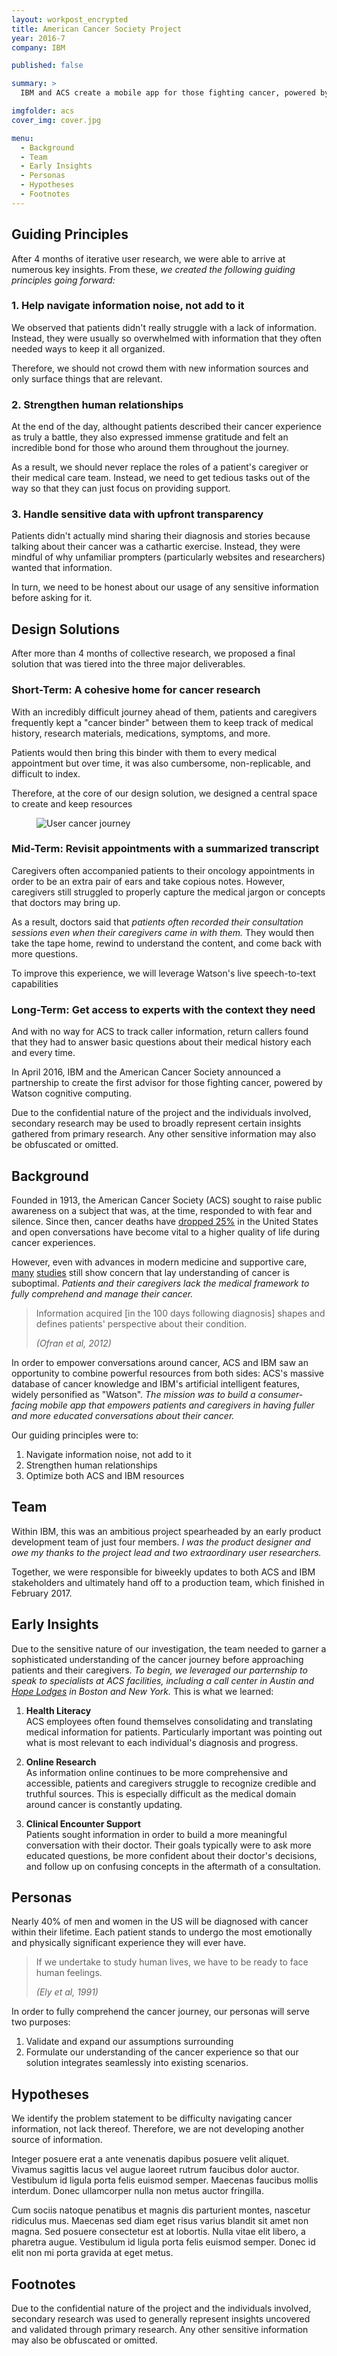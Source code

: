 ```yaml
---
layout: workpost_encrypted
title: American Cancer Society Project
year: 2016-7
company: IBM

published: false

summary: >
  IBM and ACS create a mobile app for those fighting cancer, powered by Watson cognitive computing.

imgfolder: acs
cover_img: cover.jpg

menu:
  - Background
  - Team
  - Early Insights
  - Personas
  - Hypotheses
  - Footnotes
---
```


## Guiding Principles

After 4 months of iterative user research, we were able to arrive at numerous key insights. From these, *we created the following guiding principles going forward:*

### 1. Help navigate information noise, not add to it

We observed that patients didn't really struggle with a lack of information. Instead, they were usually so overwhelmed with information that they often needed ways to keep it all organized.

Therefore, we should not crowd them with new information sources and only surface things that are relevant.

### 2. Strengthen human relationships

At the end of the day, althought patients described their cancer experience as truly a battle, they also expressed immense gratitude and felt an incredible bond for those who around them throughout the journey.

As a result, we should never replace the roles of a patient's caregiver or their medical care team. Instead, we need to get tedious tasks out of the way so that they can just focus on providing support.

### 3. Handle sensitive data with upfront transparency

Patients didn't actually mind sharing their diagnosis and stories because talking about their cancer was a cathartic exercise. Instead, they were mindful of why unfamiliar prompters (particularly websites and researchers) wanted that information.

In turn, we need to be honest about our usage of any sensitive information before asking for it.


## Design Solutions

After more than 4 months of collective research, we proposed a final solution that was tiered into the three major deliverables.

### Short-Term: A cohesive home for cancer research

<!-- Even more frustrating than being diagnosed with cancer was not being able to understand it. When something so personal was affecting their lives, patients felt the need to understand it and how it would might impact their immediate future.

But as we'd already found, patients rarely lacked resources to find their answers. Rather, they were usually so overwhelmed with information that they would have to organize it into a "cancer binder", which they brought with them to every doctor's appointment. -->

With an incredibly difficult journey ahead of them, patients and caregivers frequently kept a "cancer binder" between them to keep track of medical history, research materials, medications, symptoms, and more.

Patients would then bring this binder with them to every medical appointment but over time, it was also cumbersome, non-replicable, and difficult to index.

Therefore, at the core of our design solution, we designed a central space to create and keep resources 

<figure>
  <img src="../assets/img/acs/screens1.svg" alt="User cancer journey" />
  <!-- <figcaption>High level representation of what we've learned about a user's cancer journey</figcaption> -->
</figure>

### Mid-Term: Revisit appointments with a summarized transcript

Caregivers often accompanied patients to their oncology appointments in order to be an extra pair of ears and take copious notes. However, caregivers still struggled to properly capture the medical jargon or concepts that doctors may bring up.

As a result, doctors said that *patients often recorded their consultation sessions even when their caregivers came in with them.* They would then take the tape home, rewind to understand the content, and come back with more questions.

To improve this experience, we will leverage Watson's live speech-to-text capabilities 

### Long-Term: Get access to experts with the context they need

And with no way for ACS to track caller information, return callers found that they had to answer basic questions about their medical history each and every time.

<!-- OLD OLD OLD -->

In April 2016, IBM and the American Cancer Society announced a partnership to create the first advisor for those fighting cancer, powered by Watson cognitive computing.

Due to the confidential nature of the project and the individuals involved, secondary research may be used to broadly represent certain insights gathered from primary research. Any other sensitive information may also be obfuscated or omitted.

## Background

Founded in 1913, the American Cancer Society (ACS) sought to raise public awareness on a subject that was, at the time, responded to with fear and silence. Since then, cancer deaths have <a href="https://www.cancer.org/about-us/who-we-are/our-history.html" target="_blank">dropped 25%</a> in the United States and open conversations have become vital to a higher quality of life during cancer experiences.

However, even with advances in modern medicine and supportive care, <a href="https://www.ncbi.nlm.nih.gov/pubmed/25180371" target="_blank">many</a> <a href="https://www.ncbi.nlm.nih.gov/pubmed/12923796" target="_blank">studies</a> still show concern that lay understanding of cancer is suboptimal. *Patients and their caregivers lack the medical framework to fully comprehend and manage their cancer.*

<blockquote class="hasQuotes">
  <p>Information acquired [in the 100 days following diagnosis] shapes and defines patients' perspective about their condition.</p>
    <cite>
      <div>(Ofran et al, 2012)</div>
    </cite>
</blockquote>

In order to empower conversations around cancer, ACS and IBM saw an opportunity to combine powerful resources from both sides: ACS's massive database of cancer knowledge and IBM's artificial intelligent features, widely personified as "Watson". *The mission was to build a consumer-facing mobile app that empowers patients and caregivers in having fuller and more educated conversations about their cancer.*

Our guiding principles were to:
1. Navigate information noise, not add to it
2. Strengthen human relationships
3. Optimize both ACS and IBM resources

## Team

Within IBM, this was an ambitious project spearheaded by an early product development team of just four members. *I was the product designer and owe my thanks to the project lead and two extraordinary user researchers.*

Together, we were responsible for biweekly updates to both ACS and IBM stakeholders and ultimately hand off to a production team, which finished in February 2017.

## Early Insights

Due to the sensitive nature of our investigation, the team needed to garner a sophisticated understanding of the cancer journey before approaching patients and their caregivers. *To begin, we leveraged our parternship to speak to specialists at ACS facilities, including a call center in Austin and <a href="https://www.cancer.org/treatment/support-programs-and-services/patient-lodging/hope-lodge.html" target="_blank">Hope Lodges</a> in Boston and New York.* This is what we learned:

1. **Health Literacy**<br>
ACS employees often found themselves consolidating and translating medical information for patients. Particularly important was pointing out what is most relevant to each individual's diagnosis and progress.

2. **Online Research**<br>
As information online continues to be more comprehensive and accessible, patients and caregivers struggle to recognize credible and truthful sources. This is especially difficult as the medical domain around cancer is constantly updating.

3. **Clinical Encounter Support**<br>
Patients sought information in order to build a more meaningful conversation with their doctor. Their goals typically were to ask more educated questions, be more confident about their doctor's decisions, and follow up on confusing concepts in the aftermath of a consultation.

<!-- Despite the expanding variety of resources for cancer patients and caregivers, the predominant source of information remains to be healthcare professionals. However,  -->

<!-- {% include blockquote.html
  quote="Unless [information] is organized, processed, and available to the right people in a format for decision making, it is a burden, not a benefit."
  cite1="William Pollard"
  hasQuotes=true
%} -->

<!-- Regardless of type of information, patients and caregivers still struggle with credibility of the source, relevancy to their diagnosis, conflicting cross-references, and their own limited health literacy.

Most people (77%) ‘strongly agreed’ or ‘agreed’ that they would have more confidence in online health information if it was endorsed by a recognised professional body. - Online information as a decision making aid for cancer patients: Recommendations from the Eurocancercoms project -->

## Personas

Nearly 40% of men and women in the US will be diagnosed with cancer within their lifetime. Each patient stands to undergo the most emotionally and physically significant experience they will ever have.

<blockquote class="hasQuotes">
  <p>If we undertake to study human lives, we have to be ready to face human feelings.</p>
    <cite>
      <div>(Ely et al, 1991)</div>
    </cite>
</blockquote>

In order to fully comprehend the cancer journey, our personas will serve two purposes:

1. Validate and expand our assumptions surrounding 
2. Formulate our understanding of the cancer experience so that our solution integrates seamlessly into existing scenarios.

## Hypotheses

We identify the problem statement to be difficulty navigating cancer information, not lack thereof. Therefore, we are not developing another source of information.

Integer posuere erat a ante venenatis dapibus posuere velit aliquet. Vivamus sagittis lacus vel augue laoreet rutrum faucibus dolor auctor. Vestibulum id ligula porta felis euismod semper. Maecenas faucibus mollis interdum. Donec ullamcorper nulla non metus auctor fringilla.

Cum sociis natoque penatibus et magnis dis parturient montes, nascetur ridiculus mus. Maecenas sed diam eget risus varius blandit sit amet non magna. Sed posuere consectetur est at lobortis. Nulla vitae elit libero, a pharetra augue. Vestibulum id ligula porta felis euismod semper. Donec id elit non mi porta gravida at eget metus.

## Footnotes

Due to the confidential nature of the project and the individuals involved, secondary research was used to generally represent insights uncovered and validated through primary research. Any other sensitive information may also be obfuscated or omitted.